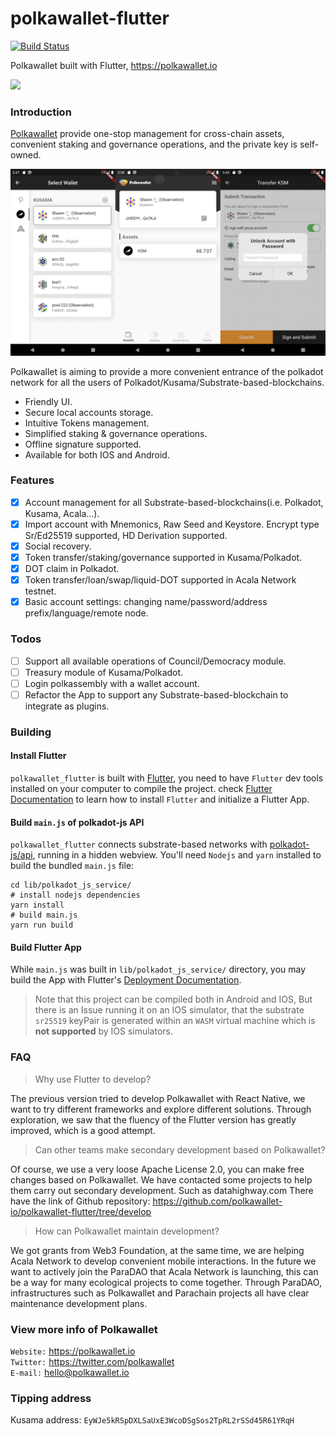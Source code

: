 # polkawallet-flutter
[![Build Status](https://travis-ci.com/polkawallet-io/polkawallet-flutter.svg?branch=master)](https://travis-ci.com/polkawallet-io/polkawallet-flutter)

Polkawallet built with Flutter, https://polkawallet.io

![](https://github.com/jiangfuyao/polkawallet-flutter-images/raw/master/cover-eb14f464e002642772ffad6d4c9debd5.png)

### Introduction

 [Polkawallet](http://polkawallet.io) provide one-stop management for cross-chain assets, convenient staking and governance operations, and the private key is self-owned. 

![Polkawallet-overview](./polkawallet-overview.png)

Polkawallet is aiming to provide a more convenient entrance of the polkadot network for all the users of Polkadot/Kusama/Substrate-based-blockchains.

- Friendly UI.
- Secure local accounts storage.
- Intuitive Tokens management.
- Simplified staking & governance operations.
- Offline signature supported.
- Available for both IOS and Android.

### Features
- [x] Account management for all Substrate-based-blockchains(i.e. Polkadot, Kusama, Acala...).
- [x] Import account with Mnemonics, Raw Seed and Keystore. Encrypt type Sr/Ed25519 supported, HD Derivation supported.
- [x] Social recovery.
- [x] Token transfer/staking/governance supported in Kusama/Polkadot.
- [x] DOT claim in Polkadot.
- [x] Token transfer/loan/swap/liquid-DOT supported in Acala Network testnet.
- [x] Basic account settings: changing name/password/address prefix/language/remote node.

### Todos

- [ ] Support all available operations of Council/Democracy module.
- [ ] Treasury module of Kusama/Polkadot.
- [ ] Login polkassembly with a wallet account.
- [ ] Refactor the App to support any Substrate-based-blockchain to integrate as plugins.

### Building

#### Install Flutter 
`polkawallet_flutter` is built with [Flutter](https://flutter.dev/), you need to have `Flutter` dev tools
installed on your computer to compile the project. check [Flutter Documentation](https://flutter.dev/docs)
 to learn how to install `Flutter` and initialize a Flutter App.

#### Build `main.js` of polkadot-js API
`polkawallet_flutter` connects substrate-based networks with [polkadot-js/api](https://polkadot.js.org/api/), running in a hidden webview.
You'll need `Nodejs` and `yarn` installed to build the bundled `main.js` file:
```shell script
cd lib/polkadot_js_service/
# install nodejs dependencies
yarn install
# build main.js
yarn run build
```

#### Build Flutter App
While `main.js` was built in `lib/polkadot_js_service/` directory, you may build the App with Flutter's [Deployment Documentation](https://flutter.dev/docs).
>Note that this project can be compiled both in Android and IOS,
>But there is an Issue running it on an IOS simulator, that the
>substrate `sr25519` keyPair is generated within an `WASM` virtual
>machine which is **not supported** by IOS simulators.

### FAQ

> Why use Flutter to develop?

The previous version tried to develop Polkawallet with React Native, we want to try different frameworks and explore different solutions. Through exploration, we saw that the fluency of the Flutter version has greatly improved, which is a good attempt.

> Can other teams make secondary development based on Polkawallet?

Of course, we use a very loose Apache License 2.0, you can make free changes based on Polkawallet. We have contacted some projects to help them carry out secondary development. Such as datahighway.com
There have the link of Github repository: https://github.com/polkawallet-io/polkawallet-flutter/tree/develop

> How can Polkawallet maintain development?

We got grants from Web3 Foundation, at the same time, we are helping Acala Network to develop convenient mobile interactions. In the future we want to actively join the ParaDAO that Acala Network is launching, this can be a way for many ecological projects to come together. Through ParaDAO, infrastructures such as Polkawallet and Parachain projects all have clear maintenance development plans.


### View more info of Polkawallet
`Website:` https://polkawallet.io  
`Twitter:` https://twitter.com/polkawallet  
`E-mail:`  hello@polkawallet.io  

### Tipping address

Kusama address: `EyWJe5kRSpDXLSaUxE3WcoDSgSos2TpRL2rSSd45R61YRqH`
